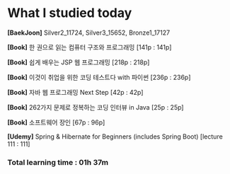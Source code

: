 <h1>What I studied today</h1>

<strong>[BaekJoon]</strong> Silver2_11724, Silver3_15652, Bronze1_17127

<strong>[Book]</strong> 한 권으로 읽는 컴퓨터 구조와 프로그래밍 [141p : 141p]

<strong>[Book]</strong> 쉽게 배우는 JSP 웹 프로그래밍 [218p : 218p]

<strong>[Book]</strong> 이것이 취업을 위한 코딩 테스트다 with 파이썬 [236p : 236p]

<strong>[Book]</strong> 자바 웹 프로그래밍 Next Step [42p : 42p]

<strong>[Book]</strong> 262가지 문제로 정복하는 코딩 인터뷰 in Java [25p : 25p]

<strong>[Book]</strong> 소프트웨어 장인 [67p : 96p]

<strong>[Udemy]</strong> Spring & Hibernate for Beginners (includes Spring Boot) [lecture 111 : 111]

<h3>Total learning time : 01h 37m</h3>